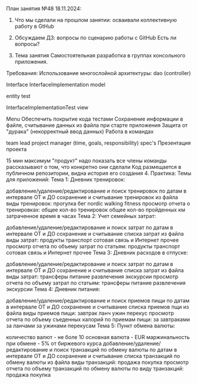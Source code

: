 План занятия №48 18.11.2024:
1. Что мы сделали на прошлом занятии:
   осваивали коллективную работу в GtHub
2. Обсуждаем ДЗ:
   вопросы по сценарию работы с GitHub
   Есть ли вопросы?

3. Тема занятия
   Самостоятельная разработка в группах консольного приложения.

Требования:
Использование многослойной архитектуры:
dao (controller)

Interface
InterfaceImplementation
model

entity
test

InterfaceImplementationTest
view

Menu
Обеспечить покрытие кода тестами
Сохранение информации в файле, считывание данных из файла при старте приложения
Защита от "дурака" (некорректный ввод данных)
Работа в командах

team lead
project manager (time, goals, responsibility)
spec's
Презентация проекта

15 мин максимум
"продукт" надо показать
все члены команды рассказывают о том, что конкретно они сделали
Код размещается в публичном репозитории, видна история его создания
4. Практика:
   Темы для приложений:
   Тема 1: Дневник тренировок:

добавление/удаление/редактирование и поиск тренировок по датам в интервале ОТ и ДО
сохранение и считывание тренировок из файла
виды тренировок:
прогулка
бег
nordic walking
fitness
просмотр отчета о тренировках:
общее кол-во тренировок
общее кол-во пройденных км
затраченное время в часах
Тема 2: Учет семейных затрат:

добавление/удаление/редактирование и поиск затрат по датам в интервале ОТ и ДО
сохранение и считывание списка затрат из файла
виды затрат:
продукты
транспорт
сотовая связь и Интернет
прочее
просмотр отчета по объему затрат по статьям:
продукты
транспорт
сотовая связь и Интернет
прочее
Тема 3: Дневник расходов в отпуске:

добавление/удаление/редактирование и поиск затрат по датам в интервале ОТ и ДО
сохранение и считывание списка затрат из файла
виды затрат:
трансферы
питание
развлечения
экскурсии
просмотр отчета по объему затрат по статьям:
трансферы
питание
развлечения
экскурсии
Тема 4: Дневник питания:

добавление/удаление/редактирование и поиск приемов пищи по датам в интервале ОТ и ДО
сохранение и считывание списка приемов пщи из файла
виды приемов пищи:
завтрак
ланч
ужин
перекус
просмотр отчета по объему съеденных калорий по приемам пищи:
за завтраками
за ланчами
за ужинами
перекусам
Тема 5: Пункт обмена валюты:

количество валют - не боле 10
основная валюта - EUR
маржинальность при обмене - 5% от биржевого курса
добавление/удаление/редактирование и поиск транзакций по обмену валюты по датам в интервале ОТ и ДО
сохранение и считывание списка транзакций по обмену валюты из файла
виды транзакций:
продажа
покупка
просмотр отчета по объему транзакций по обмену валюты по виду транзакций:
продажа
покупка